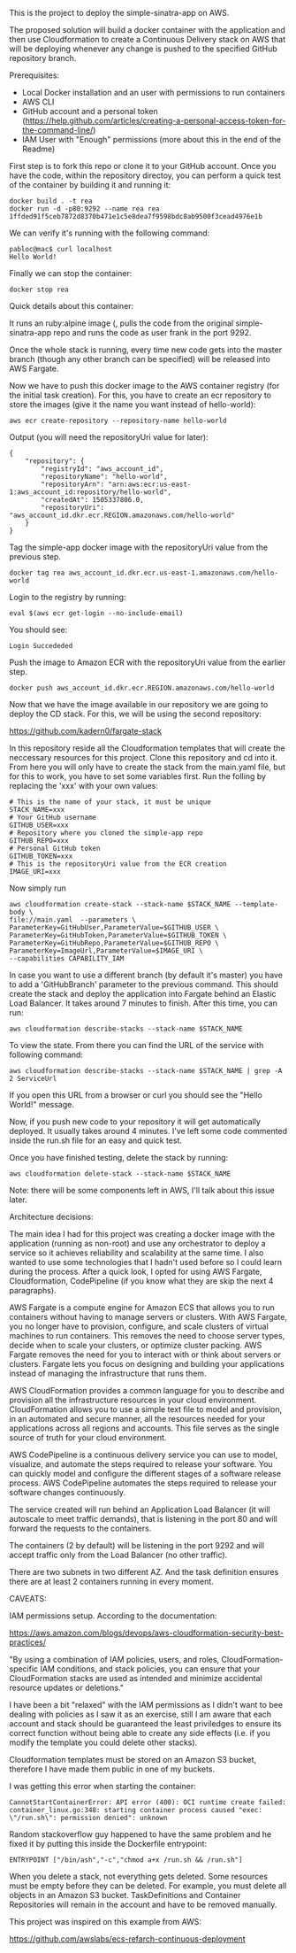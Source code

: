 This is the project to deploy the simple-sinatra-app on AWS.

The proposed solution will build a docker container with the
application and then use Cloudformation to create a Continuous
Delivery stack on AWS that will be deploying whenever any change is
pushed to the specified GitHub repository branch.


Prerequisites:
- Local Docker installation and an user with permissions to run containers
- AWS CLI
- GitHub account and a personal token (https://help.github.com/articles/creating-a-personal-access-token-for-the-command-line/)
- IAM User with "Enough" permissions (more about this in the end of
  the Readme)

First step is to fork this repo or clone it to your GitHub
account. Once you have the code, within the repository directoy, you
can perform a quick test of the container by building it and running
it:

```
docker build . -t rea
docker run -d -p80:9292 --name rea rea
1ffded91f5ceb7872d8370b471e1c5e8dea7f9598bdc8ab9500f3cead4976e1b
```

We can verify it's running with the following command:
```
pabloc@mac$ curl localhost
Hello World!
```
Finally we can stop the container:

```
docker stop rea
```


Quick details about this container:

It runs an ruby:alpine image (, pulls the code from the original
simple-sinatra-app repo and runs the code as user frank in the port
9292.

Once the whole stack is running, every time new code gets into the
master branch (though any other branch can be specified) will be
released into AWS Fargate.



Now we have to push this docker image to the AWS container registry
(for the initial task creation). For this, you have to create an ecr
repository to store the images (give it the name you want instead of hello-world):
```
aws ecr create-repository --repository-name hello-world
```

Output (you will need the repositoryUri value for later):
```
{
    "repository": {
        "registryId": "aws_account_id",
        "repositoryName": "hello-world",
        "repositoryArn": "arn:aws:ecr:us-east-1:aws_account_id:repository/hello-world",
        "createdAt": 1505337806.0,
        "repositoryUri": "aws_account_id.dkr.ecr.REGION.amazonaws.com/hello-world"
    }
}
```
Tag the simple-app  docker image with the repositoryUri value from the
previous step.

```
docker tag rea aws_account_id.dkr.ecr.us-east-1.amazonaws.com/hello-world
```

Login to the registry by running:
```
eval $(aws ecr get-login --no-include-email)
```

You should see:
```
Login Succededed
```

Push the image to Amazon ECR with the repositoryUri value from the earlier step.
```
docker push aws_account_id.dkr.ecr.REGION.amazonaws.com/hello-world

```

Now that we have the image available in our repository we are going to
deploy the CD stack. For this, we will be using the second repository:

https://github.com/kadern0/fargate-stack

In this repository reside all the Cloudformation templates that will
create the neccessary resources for this project. Clone this
repository and cd into it. From here you will only have to create the
stack from the main.yaml file, but for this to work, you have to set
some variables first. Run the folling by replacing the 'xxx' with your
own values:


```
# This is the name of your stack, it must be unique
STACK_NAME=xxx
# Your GitHub username
GITHUB_USER=xxx
# Repository where you cloned the simple-app repo
GITHUB_REPO=xxx
# Personal GitHub token
GITHUB_TOKEN=xxx
# This is the repositoryUri value from the ECR creation
IMAGE_URI=xxx

```

Now simply run

```
aws cloudformation create-stack --stack-name $STACK_NAME --template-body \
file://main.yaml  --parameters \
ParameterKey=GitHubUser,ParameterValue=$GITHUB_USER \
ParameterKey=GitHubToken,ParameterValue=$GITHUB_TOKEN \
ParameterKey=GitHubRepo,ParameterValue=$GITHUB_REPO \
ParameterKey=ImageUrl,ParameterValue=$IMAGE_URI \
--capabilities CAPABILITY_IAM
```

In case you want to use a different branch (by default it's master)
you have to add a 'GitHubBranch' parameter to the previous command.
This should create the stack and deploy the application into Fargate
behind an Elastic Load Balancer. It takes around 7 minutes to
finish. After this time, you can run:

```
aws cloudformation describe-stacks --stack-name $STACK_NAME 
```

To view the state. From there you can find the URL of the service with
following command:

```
aws cloudformation describe-stacks --stack-name $STACK_NAME | grep -A 2 ServiceUrl
```

If you open this URL from a browser or curl you should see the "Hello
World!" message.


Now, if you push new code to your repository it will get automatically
deployed. It usually takes around 4 minutes. I've left some code
commented inside the run.sh file for an easy and quick test.


Once you have finished testing, delete the stack by running:
```
aws cloudformation delete-stack --stack-name $STACK_NAME
```

Note: there will be some components left in AWS, I'll talk about this
issue later.



Architecture decisions:

The main idea I had for this project was creating a docker image with
the application (running as non-root) and use any orchestrator to
deploy a service so it achieves reliability and scalability at the
same time. I also wanted to use some technologies that I hadn't used
before so I could learn during the process. After a quick look, I opted
for using AWS Fargate, Cloudformation, CodePipeline (if you know what they are
skip the next 4 paragraphs).

AWS Fargate is a compute engine for Amazon ECS that allows you to run containers without having to manage servers or clusters. With AWS Fargate, you no longer have to provision, configure, and scale clusters of virtual machines to run containers. This removes the need to choose server types, decide when to scale your clusters, or optimize cluster packing. AWS Fargate removes the need for you to interact with or think about servers or clusters. Fargate lets you focus on designing and building your applications instead of managing the infrastructure that runs them.

AWS CloudFormation provides a common language for you to describe and
provision all the infrastructure resources in your cloud
environment. CloudFormation allows you to use a simple text file to
model and provision, in an automated and secure manner, all the
resources needed for your applications across all regions and
accounts. This file serves as the single source of truth for your
cloud environment.

AWS CodePipeline is a continuous delivery service you can use to
model, visualize, and automate the steps required to release your
software. You can quickly model and configure the different stages of
a software release process. AWS CodePipeline automates the steps
required to release your software changes continuously. 

The service created will run behind an Application Load Balancer (it will
autoscale to meet traffic demands), that is
listening in the port 80 and will forward the requests to the
containers. 

The containers (2 by default) will be listening in the port 9292 and
will accept traffic only from the Load Balancer (no other traffic).

There are two subnets in two different AZ. And the task definition
ensures there are at least 2 containers running in every moment.



CAVEATS:


IAM permissions setup. According to the documentation:

https://aws.amazon.com/blogs/devops/aws-cloudformation-security-best-practices/

"By using a combination of IAM policies, users, and roles, CloudFormation-specific IAM conditions, and stack policies, you can ensure that your CloudFormation stacks are used as intended and minimize accidental resource updates or deletions."

I have been a bit "relaxed" with the IAM permissions as I didn't want
to bee dealing with policies as I saw it as an exercise, still I am
aware that each account and stack should be guaranteed the least
priviledges to ensure its correct function without being able to
create any side effects (i.e. if you modify the template you could
delete other stacks).


Cloudformation templates must be stored on an Amazon S3 bucket,
therefore I have made them public in one of my buckets.


I was getting this error when starting the container:
```
CannotStartContainerError: API error (400): OCI runtime create failed: container_linux.go:348: starting container process caused "exec: \"/run.sh\": permission denied": unknown 
```

Random stackoverflow guy happened to have the same problem and he
fixed it by putting this inside the Dockerfile entrypoint:
```
ENTRYPOINT ["/bin/ash","-c","chmod a+x /run.sh && /run.sh"]
```


When you delete a stack, not everything gets deleted. Some resources
must be empty before they can be deleted. For example, you must delete
all objects in an Amazon S3 bucket. TaskDefinitions and Container
Repositories will remain in the account and have to be removed manually.



This project was inspired on this example from AWS:

https://github.com/awslabs/ecs-refarch-continuous-deployment

